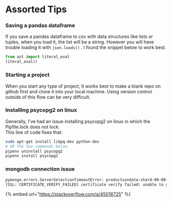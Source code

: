 # Assorted Tips

### Saving a pandas dataframe

If you save a pandas dataframe to csv with data structures like lists or tuples, when you load it, the list will be a string. However you will have trouble loading it with `json.loads()` . I found the snippet below to work best.  

```python
from ast import literal_eval
literal_eval()
```

### Starting a project

When you start any type of project, It works best to make a blank repo on github first and clone it into your local machine. Using version control outside of this flow can be very difficult. 

### Installing psycopg2 on linux

Generally, I've had an issue installing psycopg2 on linux in which the Pipfile.lock does not lock.  
This line of code fixes that:

```bash
sudo apt-get install libpq-dev python-dev
# OR The two commands below
pipenv uninstall psycopg2
pipenv install psycopg2
```

### mongodb connection issue

```bash
pymongo.errors.ServerSelectionTimeoutError: productiondata-shard-00-00-yiakj.mongodb.net:27017: [SSL: CERTIFICATE_VERIFY_FAILED] certificate verify failed: unable to get local issuer certificate (_ssl.c:1076),productiondata-shard-00-01-yiakj.mongodb.net:27017: 
[SSL: CERTIFICATE_VERIFY_FAILED] certificate verify failed: unable to get local issuer certificate (_ssl.c:1076),productiondata-shard-00-02-yiakj.mongodb.net:27017: [SSL: CERTIFICATE_VERIFY_FAILED] certificate verify failed: unable to get local issuer certificate (_ssl.c:1076)
```



{% embed url="https://stackoverflow.com/a/45018725" %}



